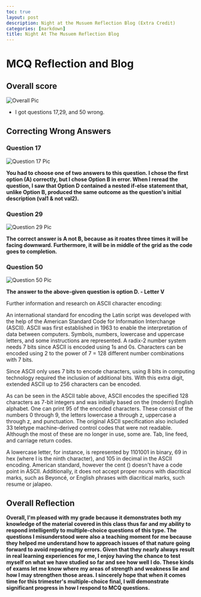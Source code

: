 ```yaml
---
toc: true
layout: post
description: Night at the Musuem Reflection Blog (Extra Credit)
categories: [markdown]
title: Night At The Musuem Reflection Blog
---
```


# MCQ Reflection and Blog

## Overall score

![]({{site.baseurl}}/images/pic1.png "Overall Pic")

 - I got questions 17,29, and 50 wrong.

 ## Correcting Wrong Answers

 ### Question 17

![]({{site.baseurl}}/images/pic2.png "Question 17 Pic")

**You had to choose one of two answers to this question. I chose the first option (A) correctly, but I chose Option B in error. When I reread the question, I saw that Option D contained a nested if-else statement that, unlike Option B, produced the same outcome as the question's initial description (val1 & not val2).**

### Question 29

![]({{site.baseurl}}/images/pic3.png "Question 29 Pic")

**The correct answer is A not B, because as it roates three times it will be facing downward. Furthermore, it will be in  middle of the grid as the code goes to completion.**

### Question 50

![]({{site.baseurl}}/images/pic4.png "Question 50 Pic")

**The answer to the above-given question is option D. - Letter V**

Further information and research on ASCII character encoding:

An international standard for encoding the Latin script was developed with the help of the American Standard Code for Information Interchange (ASCII). ASCII was first established in 1963 to enable the interpretation of data between computers. Symbols, numbers, lowercase and uppercase letters, and some instructions are represented. A radix-2 number system needs 7 bits since ASCII is encoded using 1s and 0s. Characters can be encoded using 2 to the power of 7 = 128 different number combinations with 7 bits.

Since ASCII only uses 7 bits to encode characters, using 8 bits in computing technology required the inclusion of additional bits. With this extra digit, extended ASCII up to 256 characters can be encoded.

As can be seen in the ASCII table above, ASCII encodes the specified 128 characters as 7-bit integers and was initially based on the (modern) English alphabet. One can print 95 of the encoded characters. These consist of the numbers 0 through 9, the letters lowercase a through z, uppercase a through z, and punctuation. The original ASCII specification also included 33 teletype machine-derived control codes that were not readable. Although the most of these are no longer in use, some are. Tab, line feed, and carriage return codes.

A lowercase letter, for instance, is represented by 1101001 in binary, 69 in hex (where I is the ninth character), and 105 in decimal in the ASCII encoding. American standard, however the cent () doesn't have a code point in ASCII. Additionally, it does not accept proper nouns with diacritical marks, such as Beyoncé, or English phrases with diacritical marks, such resume or jalapeo.


## Overall Reflection

**Overall, I'm pleased with my grade because it demonstrates both my knowledge of the material covered in this class thus far and my ability to respond intelligently to multiple-choice questions of this type. The questions I misunderstood were also a teaching moment for me because they helped me understand how to approach issues of that nature going forward to avoid repeating my errors. Given that they nearly always result in real learning experiences for me, I enjoy having the chance to test myself on what we have studied so far and see how well I do. These kinds of exams let me know where my areas of strength and weakness lie and how I may strengthen those areas. I sincerely hope that when it comes time for this trimester's multiple-choice final, I will demonstrate significant progress in how I respond to MCQ questions.**


